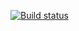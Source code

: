 [![Build status](https://ci.appveyor.com/api/projects/status/sahnlw32tgu8uthp?svg=true)](https://ci.appveyor.com/project/NadyaRya/apitest)
